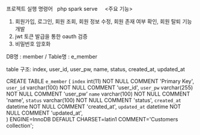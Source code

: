 프로젝트 실행 명령어 &nbsp;
php spark serve &nbsp;
&nbsp;
<주요 기능>&nbsp;
1. 회원가입, 로그인, 회원 조회, 회원 정보 수정, 회원 존재 여부 확인, 회원 탈퇴 기능 개발&nbsp;
2. jwt 토큰 발급을 통한 oauth 검증&nbsp;
3. 비밀번호 암호화&nbsp;

DB명 : member / Table명 : e_member&nbsp;

table 구조: 
index, user_id, user_pw, name, status, created_at, updated_at&nbsp;
&nbsp;

CREATE TABLE `e_member` (
  `index` int(11) NOT NULL COMMENT 'Primary Key',
  `user_id` varchar(100) NOT NULL COMMENT 'user_id',
`user_pw` varchar(255) NOT NULL COMMENT 'user_pw’
`name` varchar(100) NOT NULL COMMENT 'name',
`status` varchar(100) NOT NULL COMMENT 'status',
`created_at` datetime NOT NULL COMMENT 'created_at',
`updated_at` datetime NOT NULL COMMENT 'updated_at',  
) ENGINE=InnoDB DEFAULT CHARSET=latin1 COMMENT='Customers collection';
